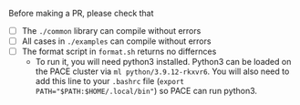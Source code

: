 Before making a PR, please check that

- [ ] The `./common` library can compile without errors
- [ ] All cases in `./examples` can compile without errors
- [ ] The format script in `format.sh` returns no differnces
    - To run it, you will need python3 installed. Python3 can be loaded on the PACE cluster via `ml python/3.9.12-rkxvr6`. You will also need to add this line to your `.bashrc` file (`export PATH="$PATH:$HOME/.local/bin"`) so PACE can run python3.